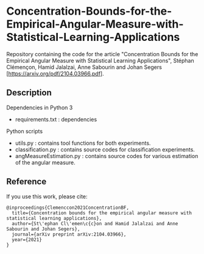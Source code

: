 # Concentration-Bounds-for-the-Empirical-Angular-Measure-with-Statistical-Learning-Applications
Repository containing the code for the article "Concentration Bounds for the Empirical Angular Measure with Statistical Learning Applications", Stéphan Clémençon, Hamid Jalalzai, Anne Sabourin and Johan Segers [https://arxiv.org/pdf/2104.03966.pdf].

## Description

Dependencies in Python 3
- requirements.txt : dependencies

Python scripts
- utils.py             : contains tool functions for both experiments. 
- classification.py    : contains source codes for classification experiments.
- angMeasureEstimation.py : contains source codes for various estimation of the angular measure.  

## Reference
If you use this work, please cite:
```
@inproceedings{Clemenccon2021ConcentrationBF,
  title={Concentration bounds for the empirical angular measure with statistical learning applications},
  author={St\'ephan Cl\'emen\c{c}on and Hamid Jalalzai and Anne Sabourin and Johan Segers},
  journal={arXiv preprint arXiv:2104.03966},
  year={2021}
}
```
